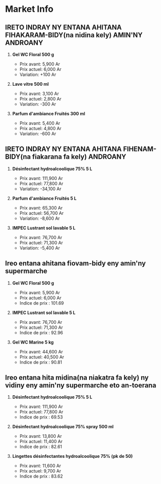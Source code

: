 # Market Info

## IRETO INDRAY NY ENTANA AHITANA FIHAKARAM-BIDY(na nidina kely) AMIN'NY ANDROANY

1. **Gel WC Floral 500 g**
   - Prix avant: 5,900 Ar
   - Prix actuel: 6,000 Ar
   - Variation: +100 Ar

2. **Lave vitre 500 ml**
   - Prix avant: 3,100 Ar
   - Prix actuel: 2,800 Ar
   - Variation: -300 Ar

3. **Parfum d'ambiance Fruités 300 ml**
   - Prix avant: 5,400 Ar
   - Prix actuel: 4,800 Ar
   - Variation: -600 Ar

## IRETO INDRAY NY ENTANA AHITANA FIHENAM-BIDY(na fiakarana fa kely) ANDROANY

1. **Désinfectant hydroalcoolique 75% 5 L**
   - Prix avant: 111,900 Ar
   - Prix actuel: 77,800 Ar
   - Variation: -34,100 Ar

2. **Parfum d'ambiance Fruités 5 L**
   - Prix avant: 65,300 Ar
   - Prix actuel: 56,700 Ar
   - Variation: -8,600 Ar

3. **IMPEC Lustrant sol lavable 5 L**
   - Prix avant: 76,700 Ar
   - Prix actuel: 71,300 Ar
   - Variation: -5,400 Ar

## Ireo entana ahitana fiovam-bidy eny amin'ny supermarche

1. **Gel WC Floral 500 g**
   - Prix avant: 5,900 Ar
   - Prix actuel: 6,000 Ar
   - Indice de prix : 101.69

2. **IMPEC Lustrant sol lavable 5 L**
   - Prix avant: 76,700 Ar
   - Prix actuel: 71,300 Ar
   - Indice de prix : 92.96

3. **Gel WC Marine 5 kg**
   - Prix avant: 44,600 Ar
   - Prix actuel: 40,500 Ar
   - Indice de prix : 90.81

## Ireo entana hita midina(na niakatra fa kely) ny vidiny eny amin'ny supermarche eto an-toerana

1. **Désinfectant hydroalcoolique 75% 5 L**
   - Prix avant: 111,900 Ar
   - Prix actuel: 77,800 Ar
   - Indice de prix : 69.53

2. **Désinfectant hydroalcoolique 75% spray 500 ml**
   - Prix avant: 13,800 Ar
   - Prix actuel: 11,400 Ar
   - Indice de prix : 82.61

3. **Lingettes désinfectantes hydroalcoolique 75% (pk de 50)**
   - Prix avant: 11,600 Ar
   - Prix actuel: 9,700 Ar
   - Indice de prix : 83.62

